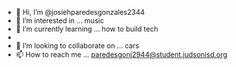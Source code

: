 - 👋 Hi, I’m @josiehparedesgonzales2344
- 👀 I’m interested in ... music
- 🌱 I’m currently learning ...  how  to  build  tech
- 
- 💞️ I’m looking to collaborate on ... cars
- 📫 How to reach me ... paredesgonj2944@student.judsonisd.org

<!---
josiehparedesgonzales2344/josiehparedesgonzales2344 is a ✨ special ✨ repository because its `README.md` (this file) appears on your GitHub profile.
You can click the Preview link to take a look at your changes.
--->
